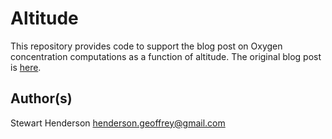 # Altitude

This repository provides code to support the blog post on Oxygen concentration computations as a
function of altitude.  The original blog post is [here](http://bowlofstew.com/everest-oxygen-concentration).

## Author(s)

Stewart Henderson <henderson.geoffrey@gmail.com>